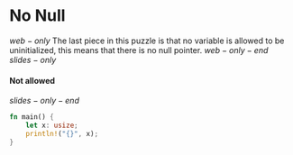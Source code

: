 # No Null

$web-only$
The last piece in this puzzle is that no variable is allowed to be uninitialized, this means that there is no null pointer.
$web-only-end$
$slides-only$
#### Not allowed
$slides-only-end$
```rust
fn main() {
    let x: usize;
    println!("{}", x);
}
```
